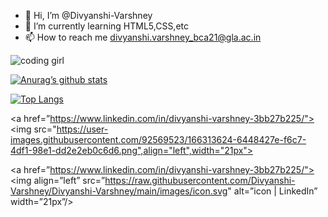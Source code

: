 - 👋 Hi, I’m @Divyanshi-Varshney
- 🌱 I’m currently learning HTML5,CSS,etc
- 📫 How to reach me divyanshi.varshney_bca21@gla.ac.in

<!---
Divyanshi-Varshney/Divyanshi-Varshney is a ✨ special ✨ repository because its `README.md` (this file) appears on your GitHub profile.
You can click the Preview link to take a look at your changes.
--->





![coding girl](https://user-images.githubusercontent.com/92569523/166308336-db61840e-7b8d-41d0-a719-03c2baa9b7f3.gif)

[![Anurag’s github stats](https://github-readme-stats.vercel.app/api?username=Divyanshi-Varshney)](https://github.com/Divyanshi-Varshney)

[![Top Langs](https://github-readme-stats.vercel.app/api/top-langs/?username=Divyanshi-Varshney&layout=compact)](https://github.com/Divyanshi-Varshney)

<a href=”https://www.linkedin.com/in/divyanshi-varshney-3bb27b225/"><img src="https://user-images.githubusercontent.com/92569523/166313624-6448427e-f6c7-4df1-98e1-dd2e2eb0c6d6.png",align="left",width="21px">
</a>

<a href=”https://www.linkedin.com/in/divyanshi-varshney-3bb27b225/"><img align=”left” src=”https://raw.githubusercontent.com/Divyanshi-Varshney/Divyanshi-Varshney/main/images/icon.svg" alt=”icon | LinkedIn” width=”21px”/></a>
